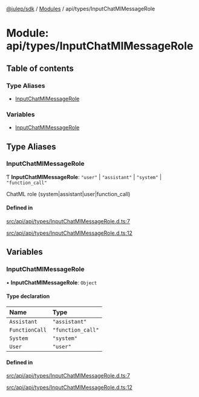 [@julep/sdk](../README.md) / [Modules](../modules.md) / api/types/InputChatMlMessageRole

# Module: api/types/InputChatMlMessageRole

## Table of contents

### Type Aliases

- [InputChatMlMessageRole](api_types_InputChatMlMessageRole.md#inputchatmlmessagerole)

### Variables

- [InputChatMlMessageRole](api_types_InputChatMlMessageRole.md#inputchatmlmessagerole-1)

## Type Aliases

### InputChatMlMessageRole

Ƭ **InputChatMlMessageRole**: ``"user"`` \| ``"assistant"`` \| ``"system"`` \| ``"function_call"``

ChatML role (system|assistant|user|function_call)

#### Defined in

[src/api/api/types/InputChatMlMessageRole.d.ts:7](https://github.com/julep-ai/samantha-monorepo/blob/9aefd53/sdks/js/src/api/api/types/InputChatMlMessageRole.d.ts#L7)

[src/api/api/types/InputChatMlMessageRole.d.ts:12](https://github.com/julep-ai/samantha-monorepo/blob/9aefd53/sdks/js/src/api/api/types/InputChatMlMessageRole.d.ts#L12)

## Variables

### InputChatMlMessageRole

• **InputChatMlMessageRole**: `Object`

#### Type declaration

| Name | Type |
| :------ | :------ |
| `Assistant` | ``"assistant"`` |
| `FunctionCall` | ``"function_call"`` |
| `System` | ``"system"`` |
| `User` | ``"user"`` |

#### Defined in

[src/api/api/types/InputChatMlMessageRole.d.ts:7](https://github.com/julep-ai/samantha-monorepo/blob/9aefd53/sdks/js/src/api/api/types/InputChatMlMessageRole.d.ts#L7)

[src/api/api/types/InputChatMlMessageRole.d.ts:12](https://github.com/julep-ai/samantha-monorepo/blob/9aefd53/sdks/js/src/api/api/types/InputChatMlMessageRole.d.ts#L12)
